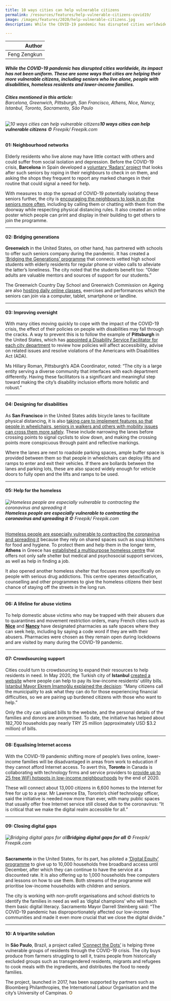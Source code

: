 ```yaml
---
title: 10 ways cities can help vulnerable citizens
permalink: /resources/features/help-vulnerable-citizens-covid19/
image: /images/features/2020/help-vulnerable-citizens.jpg
description: While the COVID-19 pandemic has disrupted cities worldwide, its impact has not been uniform. These are some ways that cities are helping their more vulnerable citizens, including seniors who live alone, people with disabilities, homeless residents and lower-income families.

---
```


| Author |
|---:|
| Feng Zengkun |

##### While the COVID-19 pandemic has disrupted cities worldwide, its impact has not been uniform. These are some ways that cities are helping their more vulnerable citizens, including seniors who live alone, people with disabilities, homeless residents and lower-income families.

###### **Cities mentioned in this article:** <br> Barcelona, Greenwich, Pittsburgh, San Francisco, Athens, Nice, Nancy, Istanbul, Toronto, Sacramento, São Paulo

###### ![10 ways cities can help vulnerable citizens](/images/features/2020/help-vulnerable-citizens.jpg/)**10 ways cities can help vulnerable citizens** © Freepik/ Freepik.com

#### **01: Neighbourhood networks**

Elderly residents who live alone may have little contact with others and could suffer from social isolation and depression. Before the COVID-19 crisis, **Barcelona** in Spain developed a [voluntary ‘Radars’ project](http://www.ub.edu/senesciencia/noticia/radars-project/) that looks after such seniors by roping in their neighbours to check in on them, and asking the shops they frequent to report any marked changes in their routine that could signal a need for help. 

With measures to stop the spread of COVID-19 potentially isolating these seniors further, the city is [encouraging the neighbours to look in on the seniors more often](https://www.barcelona.cat/internationalwelcome/en/noticia/how-to-look-after-elderly-neighbours-during-the-confinement-period-2-2_934053), including by calling them or chatting with them from the doorway while respecting physical distancing rules. It also created an online poster which people can print and display in their building to get others to join the programme.   

---

#### **02: Bridging generations**

**Greenwich** in the United States, on other hand, has partnered with schools to offer such seniors company during the pandemic. It has created a [‘Bridging the Generations’ programme](https://www.aarp.org/content/dam/aarp/livable-communities/age-friendly-network/2020/5-may-covid-responses/Bridging%20the%20Generations%20Greenwich,%20Connecticut,%20Press%20Release.pdf) that connects vetted high school students with elderly residents for regular phone or video calls to alleviate the latter’s loneliness. The city noted that the students benefit too: “Older adults are valuable mentors and sources of support for our students.”

The Greenwich Country Day School and Greenwich Commission on Ageing are also [hosting daily online classes](https://www.aarp.org/livable-communities/network-age-friendly-communities/info-2020/greenwich-connecticut-COVID-19-response.html), exercises and performances which the seniors can join via a computer, tablet, smartphone or landline. 

---

#### **03: Improving oversight**

With many cities moving quickly to cope with the impact of the COVID-19 crisis, the effect of their policies on people with disabilities may fall through the cracks. A way to prevent this is to follow the example of **Pittsburgh** in the United States, which has [appointed a Disability Service Facilitator for each city department](https://pittsburghpa.gov/press-releases/press-releases/4383) to review how policies will affect accessibility, advise on related issues and resolve violations of the Americans with Disabilities Act (ADA).

Ms Hillary Roman, Pittsburgh’s ADA Coordinator, noted: “The city is a large entity serving a diverse community that interfaces with each department differently. Having these facilitators is a significant and meaningful step toward making the city’s disability inclusion efforts more holistic and robust.”

---

#### **04: Designing for disabilities**

As **San Francisco** in the United States adds bicycle lanes to facilitate physical distancing, it is also [taking care to implement features so that people in wheelchairs, seniors in walkers and others with mobility issues can cross them more safely](https://sf.streetsblog.org/2020/03/19/protected-bike-lanes-seniors-and-the-disabled/). These include narrowing the lanes before crossing points to signal cyclists to slow down, and making the crossing points more conspicuous through paint and reflective markings. 

Where the lanes are next to roadside parking spaces, ample buffer space is provided between them so that people in wheelchairs can deploy lifts and ramps to enter and exit their vehicles. If there are bollards between the lanes and parking lots, these are also spaced widely enough for vehicle doors to fully open and the lifts and ramps to be used.  

---

#### **05: Help for the homeless**

###### ![Homeless people are especially vulnerable to contracting the coronavirus and spreading it](/images/features/2020/covid-homeless2.jpg/)**Homeless people are especially vulnerable to contracting the coronavirus and spreading it** © Freepik/ Freepik.com

[Homeless people are especially vulnerable to contracting the coronavirus and spreading it](https://www.wired.com/story/coronavirus-covid-19-homeless/) because they rely on shared spaces such as soup kitchens for food and hygiene. To protect them and help them in the longer term, **Athens** in Greece has [established a multipurpose homeless centre](https://inclusivecities4all.eu/pledges/athens/) that offers not only safe shelter but medical and psychosocial support services, as well as help in finding a job. 

It also opened another homeless shelter that focuses more specifically on people with serious drug addictions. This centre operates detoxification, counselling and other programmes to give the homeless citizens their best chance of staying off the streets in the long run.

---

#### **06: A lifeline for abuse victims**

To help domestic abuse victims who may be trapped with their abusers due to quarantines and movement restriction orders, many French cities such as [**Nice**](https://covidnews.eurocities.eu/2020/03/31/nice-tackling-domestic-violence/) and [**Nancy**](https://abcnews.go.com/International/french-women-code-words-pharmacies-escape-domestic-violence/story?id=69954238) have designated pharmacies as safe spaces where they can seek help, including by saying a code word if they are with their abusers. Pharmacies were chosen as they remain open during lockdowns and are visited by many during the COVID-19 pandemic.

---

#### **07: Crowdsourcing support**

Cities could turn to crowdsourcing to expand their resources to help residents in need. In May 2020, the Turkish city of **Istanbul** [created a website](https://askidafatura.ibb.gov.tr/) where people can help to pay its low-income residents’ utility bills. [Istanbul Mayor Ekrem İmamoğlu explained the decision](https://www.ibb.istanbul/en/News/Detail/1519): “Many citizens call the municipality to ask what they can do for those experiencing financial difficulties, so we are pairing up burdened citizens with those who want to help.”

Only the city can upload bills to the website, and the personal details of the families and donors are anonymised. To date, the initiative has helped about 182,700 households pay nearly TRY 25 million (approximately USD $3.2 million) of bills.

---

#### **08: Equalising Internet access**

With the COVID-19 pandemic shifting more of people’s lives online, lower-income families will be disadvantaged in areas from work to education if they cannot afford Internet access. To avert this, **Toronto** in Canada is collaborating with technology firms and service providers to [provide up to 25 free WiFi hotspots in low-income neighbourhoods](https://www.newswire.ca/news-releases/cisco-and-the-city-of-toronto-launch-digital-canopy-to-expand-internet-access-for-underserved-communities-841483491.html) by the end of 2020. 

These will connect about 13,000 citizens in 6,600 homes to the Internet for free for up to a year. Mr Lawrence Eta, Toronto’s chief technology officer, said the initiative is needed now more than ever, with many public spaces that usually offer free Internet service still closed due to the coronavirus: “It is critical that we make the digital realm accessible for all.” 

---

#### **09: Closing digital gaps**

###### ![Bridging digital gaps for all](/images/features/2020/mother-son-laptop.jpg/)**Bridging digital gaps for all** © Freepik/ Freepik.com

**Sacramento** in the United States, for its part, has piloted a [‘Digital Equity’ programme](https://sacramentocityexpress.com/2020/09/28/free-internet-computers-and-digital-training-available-to-sacramento-households-in-need/) to give up to 10,000 households free broadband access until December, after which they can continue to have the service at a discounted rate. It is also offering up to 1,000 households free computers and lessons on how to use them. Both streams of the programme will prioritise low-income households with children and seniors.

The city is working with non-profit organisations and school districts to identify the families in need as well as ‘digital champions’ who will teach them basic digital literacy. Sacramento Mayor Darrell Steinberg said: “The COVID-19 pandemic has disproportionately affected our low-income communities and made it even more crucial that we close the digital divide.”

---

#### **10: A tripartite solution** 

In **São Paulo**, Brazil, a project called [‘Connect the Dots’](https://www.mayorsmigrationcouncil.org/mmc-city-spotlight/sao-paulo) is helping three vulnerable groups of residents through the COVID-19 crisis. The city buys produce from farmers struggling to sell it, trains people from historically excluded groups such as transgendered residents, migrants and refugees to cook meals with the ingredients, and distributes the food to needy families. 

The project, launched in 2017, has been supported by partners such as Bloomberg Philanthropies, the International Labour Organisation and the city’s University of Campinas. **<font color="#967942">O</font>**
